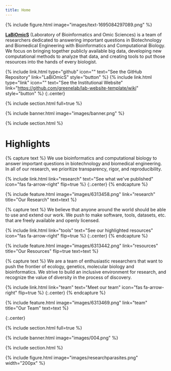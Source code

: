 ```yaml
---
title: Home
---
```

{%
  include figure.html
  image="images/text-1695084297089.png"
%}

[**LaBiOmicS**](https://labiomics.github.io/) (Laboratory of Bioinformatics and Omic Sciences) is a team of researchers dedicated to answering important questions in Biotechnology and Biomedical Engineering with Bioinformatics and Computational Biology. We focus on bringing together publicly available big data, developing new computational methods to analyze that data, and creating tools to put those resources into the hands of every biologist.

{%
  include link.html
  type="github"
  icon=""
  text="See the GitHub Repository"
  link="LaBiOmicS"
  style="button"
%}
{%
  include link.html
  type="link"
  icon=""
  text="See the Institutional Website"
  link="https://github.com/greenelab/lab-website-template/wiki"
  style="button"
%}
{:.center}

{% include section.html full=true %}

{% include banner.html image="images/banner.png" %}

{% include section.html %}

# Highlights

{% capture text %}
We use bioinformatics and computational biology to answer important questions in biotechnology and biomedical engineering. In all of our research, we prioritize transparency, rigor, and reproducibility.

{%
  include link.html
  link="research"
  text="See what we've published"
  icon="fas fa-arrow-right"
  flip=true
%}
{:.center}
{% endcapture %}

{%
  include feature.html
  image="images/6313458.png"
  link="research"
  title="Our Research"
  text=text
%}

{% capture text %}
We believe that anyone around the world should be able to use and extend our work. We push to make software, tools, datasets, etc. that are freely available and openly licensed.

{%
  include link.html
  link="tools"
  text="See our highlighted resources"
  icon="fas fa-arrow-right"
  flip=true
%}
{:.center}
{% endcapture %}

{%
  include feature.html
  image="images/6313442.png"
  link="resources"
  title="Our Resources"
  flip=true
  text=text
%}

{% capture text %}
We are a team of enthusiastic researchers that want to push the frontier of ecology, genetics, molecular biology and bioinformatics. We strive to build an inclusive environment for research, and recognize the value of diversity in the process of discovery.

{%
  include link.html
  link="team"
  text="Meet our team"
  icon="fas fa-arrow-right"
  flip=true
%}
{:.center}
{% endcapture %}

{%
  include feature.html
  image="images/6313469.png"
  link="team"
  title="Our Team"
  text=text
%}

{:.center}

{% include section.html full=true %}

{% include banner.html image="images/004.png" %}

{% include section.html %}

{%
  include figure.html
  image="images/researchparasites.png"
  width="200px"
%}
